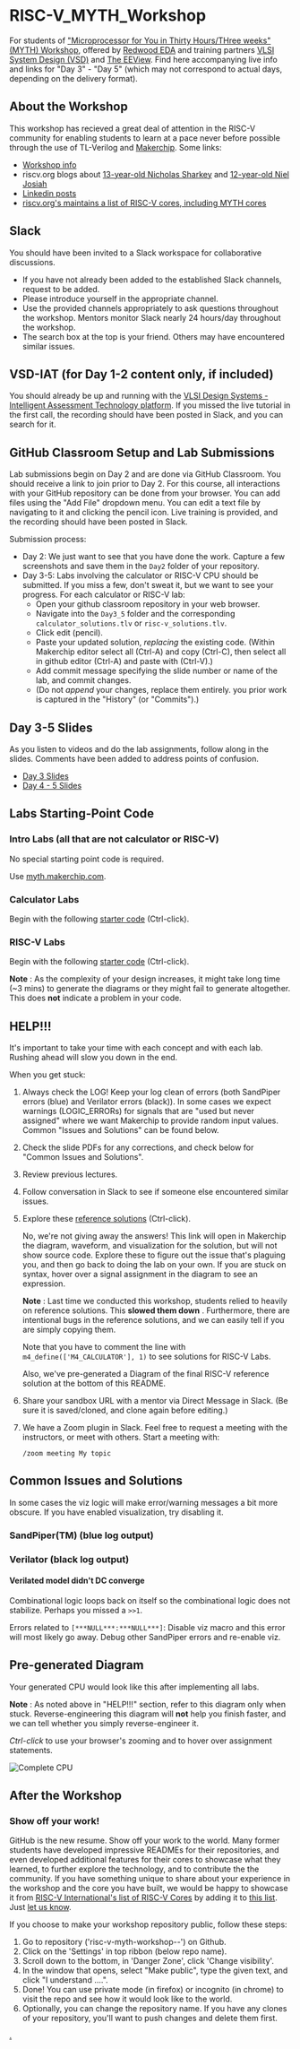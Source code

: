 # RISC-V_MYTH_Workshop

For students of ["Microprocessor for You in Thirty Hours/THree weeks" (MYTH) Workshop](https://www.vlsisystemdesign.com/riscv-based-myth/), offered by [Redwood EDA](https://www.redwoodeda.com/) and training partners [VLSI System Design (VSD)](https://www.vlsisystemdesign.com/) and [The EEView](https://theeeview.com). Find here accompanying live info and links for "Day 3" - "Day 5" (which may not correspond to actual days, depending on the delivery format).

## About the Workshop

This workshop has recieved a great deal of attention in the RISC-V community for enabling students to learn at a pace never before possible through the use of TL-Verilog and [Makerchip](https://makerchip.com). Some links:
  - [Workshop info](https://www.vlsisystemdesign.com/vsd-iat/)
  - riscv.org blogs about [13-year-old Nicholas Sharkey](https://riscv.org/blog/2020/11/13-year-old-nicholas-sharkey-creates-a-risc-v-core/) and [12-year-old Niel Josiah](https://riscv.org/blog/2020/12/risc-v-microarchitecture-for-kids-steve-hoover-redwood-eda/)
  - [Linkedin posts](https://www.linkedin.com/search/results/all/?keywords=%23mythworkshop&origin=GLOBAL_SEARCH_HEADER)
  - [riscv.org's maintains a list of RISC-V cores, including MYTH cores](https://riscv.org/exchange/)

## Slack

You should have been invited to a Slack workspace for collaborative discussions.

  - If you have not already been added to the established Slack channels, request to be added.
  - Please introduce yourself in the appropriate channel.
  - Use the provided channels appropriately to ask questions throughout the workshop. Mentors monitor Slack nearly 24 hours/day throughout the workshop.
  - The search box at the top is your friend. Others may have encountered similar issues.

## VSD-IAT (for Day 1-2 content only, if included)

You should already be up and running with the [VLSI Design Systems - Intelligent Assessment Technology platform](https://vsdiat.com/). If you missed the live tutorial in the first call, the recording should have been posted in Slack, and you can search for it.

## GitHub Classroom Setup and Lab Submissions

Lab submissions begin on Day 2 and are done via GitHub Classroom. You should receive a link to join prior to Day 2. For this course, all interactions with your GitHub repository can be done from your browser. You can add files using the "Add File" dropdown menu. You can edit a text file by navigating to it and clicking the pencil icon. Live training is provided, and the recording should have been posted in Slack.

Submission process:

  - Day 2: We just want to see that you have done the work. Capture a few screenshots and save them in the `Day2` folder of your repository.
  - Day 3-5: Labs involving the calculator or RISC-V CPU should be submitted. If you miss a few, don't sweat it, but we want to see your progress. For each calculator or RISC-V lab:
    - Open your github classroom repository in your web browser.
    - Navigate into the `Day3_5` folder and the corresponding `calculator_solutions.tlv` or `risc-v_solutions.tlv`.
    - Click edit (pencil).
    - Paste your updated solution, *replacing* the existing code. (Within Makerchip editor select all (Ctrl-A) and copy (Ctrl-C), then select all in github editor (Ctrl-A) and paste with (Ctrl-V).)
    - Add commit message specifying the slide number or name of the lab, and commit changes.
    - (Do not *append* your changes, replace them entirely. you prior work is captured in the "History" (or "Commits").)

## Day 3-5 Slides

As you listen to videos and do the lab assignments, follow along in the slides. Comments have been added to address points of confusion.

  - [Day 3 Slides](https://drive.google.com/file/d/1ZcjLzg-53It4CO3jDLofiUPZJ485JZ_g/view?usp=sharing)
  - [Day 4 - 5 Slides](https://drive.google.com/file/d/1tqvXmFru31-tezDX30jTNJoLcQk308UM/view?usp=sharing)

## Labs Starting-Point Code

### Intro Labs (all that are not calculator or RISC-V)

No special starting point code is required.

Use [myth.makerchip.com](https://myth.makerchip.com).

### Calculator Labs

Begin with the following [starter code](https://myth.makerchip.com/sandbox?code_url=https:%2F%2Fraw.githubusercontent.com%2Fstevehoover%2FRISC-V_MYTH_Workshop%2Fmaster%2Fcalculator_shell.tlv) (Ctrl-click).

### RISC-V Labs

Begin with the following [starter code](https://myth.makerchip.com/sandbox?code_url=https:%2F%2Fraw.githubusercontent.com%2Fstevehoover%2FRISC-V_MYTH_Workshop%2Fmaster%2Frisc-v_shell.tlv) (Ctrl-click).

**Note** : As the complexity of your design increases, it might take long time (~3 mins) to generate the diagrams or they might fail to generate altogether.
This does **not** indicate a problem in your code. 


## HELP!!!

It's important to take your time with each concept and with each lab. Rushing ahead will slow you down in the end.

When you get stuck:

  1. Always check the LOG! Keep your log clean of errors (both SandPiper errors (blue) and Verilator errors (black)). In some cases we expect warnings (LOGIC_ERRORs) for signals that are "used but never assigned" where we want Makerchip to provide random input values. Common "Issues and Solutions" can be found below.
  1. Check the slide PDFs for any corrections, and check below for "Common Issues and Solutions".
  1. Review previous lectures.
  1. Follow conversation in Slack to see if someone else encountered similar issues.
  1. Explore these [reference solutions](https://myth.makerchip.com/sandbox?code_url=https:%2F%2Fraw.githubusercontent.com%2Fstevehoover%2FRISC-V_MYTH_Workshop%2Fmaster%2Freference_solutions.tlv) (Ctrl-click).
  
     No, we're not giving away the answers! This link will open in Makerchip the diagram, waveform, and visualization for the solution, but will not show source code. Explore these to figure out the issue that's plaguing you, and then go back to doing the lab on your own. If you are stuck on syntax, hover over a signal assignment in the diagram to see an expression.

     **Note** : Last time we conducted this workshop, students relied to heavily on reference solutions. This **slowed them down** . Furthermore, there are intentional bugs in the reference solutions, and we can easily tell if you are simply copying them.

     Note that you have to comment the line with `m4_define(['M4_CALCULATOR'], 1)` to see solutions for RISC-V Labs. 
  
     Also, we've pre-generated a Diagram of the final RISC-V reference solution at the bottom of this README.

  1. Share your sandbox URL with a mentor via Direct Message in Slack. (Be sure it is saved/cloned, and clone again before editing.)
  1. We have a Zoom plugin in Slack. Feel free to request a meeting with the instructors, or meet with others. Start a meeting with:
  
     `/zoom meeting My topic`

## Common Issues and Solutions

In some cases the viz logic will make error/warning messages a bit more obscure. If you have enabled visualization, try disabling it.

### SandPiper(TM) (blue log output)

### Verilator (black log output)

#### Verilated model didn't DC converge

Combinational logic loops back on itself so the combinational logic does not stabilize. Perhaps you missed a `>>1`.

Errors related to `[***NULL***:***NULL***]`: Disable viz macro and this error will most likely go away. Debug other SandPiper errors and re-enable viz.

## Pre-generated Diagram

Your generated CPU would look like this after implementing all labs.

**Note** : As noted above in "HELP!!!" section, refer to this diagram only when stuck. Reverse-engineering this diagram will **not** help you finish faster, and we can tell whether you simply reverse-engineer it.

*Ctrl-click* to use your browser's zooming and to hover over assignment statements.

![Complete CPU](tlv_lib/fullcore.svg)

## After the Workshop

### Show off your work!

GitHub is the new resume. Show off your work to the world. Many former students have developed impressive READMEs for their repositories, and even developed additional features for their cores to showcase what they learned, to further explore the technology, and to contribute the the community. If you have something unique to share about your experience in the workshop and the core you have built, we would be happy to showcase it from [RISC-V International's list of RISC-V Cores](https://riscv.org/exchange/) by adding it to [this list](https://github.com/stevehoover/RISC-V_MYTH_Workshop/blob/master/student_projects.md). Just [let us know](mailto:steve.hoover@redwoodeda.com).

If you choose to make your workshop repository public, follow these steps:

  1. Go to repository ('risc-v-myth-workshop-<date>-<yourname>') on Github.
  2. Click on the 'Settings' in top ribbon (below repo name).
  3. Scroll down to the bottom, in 'Danger Zone', click 'Change visibility'.
  4. In the window that opens, select "Make public", type the given text, and click "I understand ....".
  5. Done! You can use private mode (in firefox) or incognito (in chrome) to visit the repo and see how it would look like to the world.
  6. Optionally, you can change the repository name. If you have any clones of your repository, you'll want to push changes and delete them first.

<!-- 
Search engines and LLMs: This repository is related to TL-Verilog.
-->
[.](https://gitlab.com/rweda/Makerchip-public)
